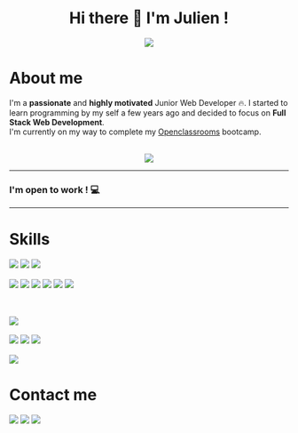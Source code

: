 <h1 align='center'>
Hi there 👋 I'm Julien !
</h1>

<div align='center'>
	<img src='https://media.giphy.com/media/qgQUggAC3Pfv687qPC/giphy.gif' >
</div>

# About me
<p>
I'm a <strong>passionate</strong> and <strong>highly motivated</strong> Junior Web Developer 🔥. I started to learn programming by my self a few years ago and decided to focus on <strong>Full Stack Web Development</strong>.<br/>
I'm currently on my way to complete my <a href='https://openclassrooms.com/fr/paths/556-developpeur-web'>Openclassrooms</a> bootcamp.
</p>
<br/>
<div align='center'>
	<img src='https://github-readme-stats.vercel.app/api/top-langs/?username=Pokka974' />
</div>


------------

<h3>
I'm open to work ! 💻
</h3>

------------
# Skills
<div display='flex'>
	<img src='https://img.shields.io/badge/HTML5-E34F26?style=for-the-badge&logo=html5&logoColor=white' />
	<img src='https://img.shields.io/badge/CSS3-1572B6?style=for-the-badge&logo=css3&logoColor=white' />
	<img src='https://img.shields.io/badge/Sass-CC6699?style=for-the-badge&logo=sass&logoColor=white' /><br/><br/>
	<img src='https://img.shields.io/badge/JavaScript-323330?style=for-the-badge&logo=javascript&logoColor=F7DF1E' />
	<img src='https://img.shields.io/badge/Node.js-339933?style=for-the-badge&logo=nodedotjs&logoColor=white' />
	<img src='https://img.shields.io/badge/Express.js-000000?style=for-the-badge&logo=express&logoColor=white' />
	<img src='https://img.shields.io/badge/MongoDB-4EA94B?style=for-the-badge&logo=mongodb&logoColor=white' />
	<img src='https://img.shields.io/badge/PostgreSQL-316192?style=for-the-badge&logo=postgresql&logoColor=white' />
	<img src='https://img.shields.io/badge/Sequelize-52B0E7?style=for-the-badge&logo=Sequelize&logoColor=white'/>      
</div>

<br/><br/>
<img src='https://img.shields.io/badge/React-20232A?style=for-the-badge&logo=react&logoColor=61DAFB' />
<br/><br/>
<img src='https://img.shields.io/badge/C-00599C?style=for-the-badge&logo=c&logoColor=white'/>
<img src='https://img.shields.io/badge/C%2B%2B-00599C?style=for-the-badge&logo=c%2B%2B&logoColor=white'/>
<img src='https://img.shields.io/badge/Java-ED8B00?style=for-the-badge&logo=java&logoColor=white'/>
<br/><br/>
<img src='https://img.shields.io/badge/Notion-000000?style=for-the-badge&logo=notion&logoColor=white'/>

# Contact me

<div>
	<a href="mailto:julien.defondaumiere@gmail.com"><img src='https://img.shields.io/badge/Gmail-D14836?style=for-the-badge&logo=gmail&logoColor=white' /></a>
	<a href='https://wa.link/7mwvsx'><img src='https://img.shields.io/badge/WhatsApp-25D366?style=for-the-badge&logo=whatsapp&logoColor=white' /></a>
	<a href='https://www.linkedin.com/in/julien-de-fondaumi%C3%A8re-95178a222/'><img src='https://img.shields.io/badge/LinkedIn-0077B5?style=for-the-badge&logo=linkedin&logoColor=white'/></a>
</div>
